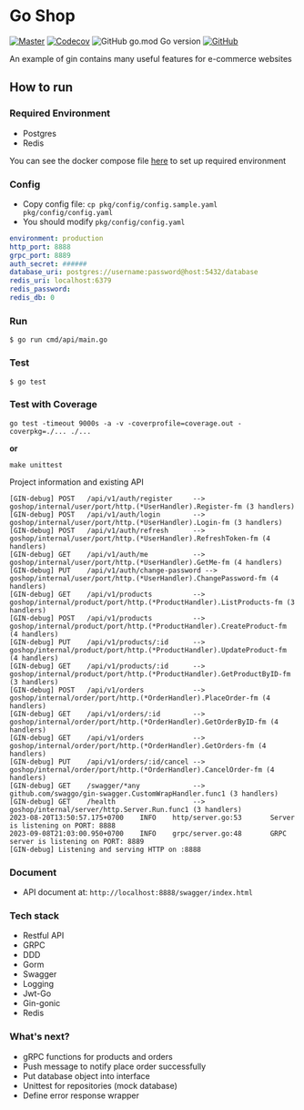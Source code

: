 # Go Shop
[![Master](https://github.com/quangdangfit/goshop/workflows/master/badge.svg)](https://github.com/quangdangfit/goshop/actions)
[![Codecov](https://img.shields.io/codecov/c/github/quangdangfit/goshop?style=flat-square)](https://codecov.io/gh/quangdangfit/goshop)
![GitHub go.mod Go version](https://img.shields.io/github/go-mod/go-version/quangdangfit/goshop?style=flat-square)
[![GitHub](https://img.shields.io/github/license/jrapoport/gothic?style=flat-square)](https://github.com/quangdangfit/goshop/blob/master/LICENSE)

An example of gin contains many useful features for e-commerce websites

## How to run

### Required Environment

- Postgres
- Redis

You can see the docker compose file [here](https://github.com/quangdangfit/docker-compose-template/blob/master/base/docker-compose.yml) to set up required environment

### Config
- Copy config file: `cp pkg/config/config.sample.yaml pkg/config/config.yaml`
- You should modify `pkg/config/config.yaml`

```yaml
environment: production
http_port: 8888
grpc_port: 8889
auth_secret: ######
database_uri: postgres://username:password@host:5432/database
redis_uri: localhost:6379
redis_password:
redis_db: 0
```

### Run
```shell script
$ go run cmd/api/main.go 
```

### Test
```shell script
$ go test
```

### Test with Coverage
```shell script
go test -timeout 9000s -a -v -coverprofile=coverage.out -coverpkg=./... ./...
```

**or**

```shell script
make unittest
```

Project information and existing API

```
[GIN-debug] POST   /api/v1/auth/register     --> goshop/internal/user/port/http.(*UserHandler).Register-fm (3 handlers)
[GIN-debug] POST   /api/v1/auth/login        --> goshop/internal/user/port/http.(*UserHandler).Login-fm (3 handlers)
[GIN-debug] POST   /api/v1/auth/refresh      --> goshop/internal/user/port/http.(*UserHandler).RefreshToken-fm (4 handlers)
[GIN-debug] GET    /api/v1/auth/me           --> goshop/internal/user/port/http.(*UserHandler).GetMe-fm (4 handlers)
[GIN-debug] PUT    /api/v1/auth/change-password --> goshop/internal/user/port/http.(*UserHandler).ChangePassword-fm (4 handlers)
[GIN-debug] GET    /api/v1/products          --> goshop/internal/product/port/http.(*ProductHandler).ListProducts-fm (3 handlers)
[GIN-debug] POST   /api/v1/products          --> goshop/internal/product/port/http.(*ProductHandler).CreateProduct-fm (4 handlers)
[GIN-debug] PUT    /api/v1/products/:id      --> goshop/internal/product/port/http.(*ProductHandler).UpdateProduct-fm (4 handlers)
[GIN-debug] GET    /api/v1/products/:id      --> goshop/internal/product/port/http.(*ProductHandler).GetProductByID-fm (3 handlers)
[GIN-debug] POST   /api/v1/orders            --> goshop/internal/order/port/http.(*OrderHandler).PlaceOrder-fm (4 handlers)
[GIN-debug] GET    /api/v1/orders/:id        --> goshop/internal/order/port/http.(*OrderHandler).GetOrderByID-fm (4 handlers)
[GIN-debug] GET    /api/v1/orders            --> goshop/internal/order/port/http.(*OrderHandler).GetOrders-fm (4 handlers)
[GIN-debug] PUT    /api/v1/orders/:id/cancel --> goshop/internal/order/port/http.(*OrderHandler).CancelOrder-fm (4 handlers)
[GIN-debug] GET    /swagger/*any             --> github.com/swaggo/gin-swagger.CustomWrapHandler.func1 (3 handlers)
[GIN-debug] GET    /health                   --> goshop/internal/server/http.Server.Run.func1 (3 handlers)
2023-08-20T13:50:57.175+0700    INFO    http/server.go:53       Server is listening on PORT: 8888
2023-09-08T21:03:00.950+0700    INFO    grpc/server.go:48       GRPC server is listening on PORT: 8889
[GIN-debug] Listening and serving HTTP on :8888
```

### Document
* API document at: `http://localhost:8888/swagger/index.html`

### Tech stack
- Restful API
- GRPC
- DDD
- Gorm
- Swagger
- Logging
- Jwt-Go
- Gin-gonic
- Redis

### What's next?
- gRPC functions for products and orders
- Push message to notify place order successfully
- Put database object into interface
- Unittest for repositories (mock database)
- Define error response wrapper
